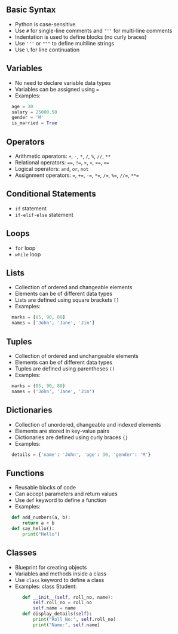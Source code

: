 ## Basic Syntax

- Python is case-sensitive
- Use `#` for single-line comments and `'''` for multi-line comments
- Indentation is used to define blocks (no curly braces)
- Use `'''` or `"""` to define multiline strings
- Use `\` for line continuation

## Variables

- No need to declare variable data types
- Variables can be assigned using `=`
- Examples:
```python
  age = 30
  salary = 25000.50
  gender = 'M'
  is_married = True
```

## Operators

- Arithmetic operators: `+`, `-`, `*`, `/`, `%`, `//`, `**`
- Relational operators: `==`, `!=`, `>`, `<`, `>=`, `<=`
- Logical operators: `and`, `or`, `not`
- Assignment operators: `=`, `+=`, `-=`, `*=`, `/=`, `%=`, `//=`, `**=`

## Conditional Statements

- `if` statement
- `if-elif-else` statement

## Loops

- `for` loop
- `while` loop

## Lists

- Collection of ordered and changeable elements
- Elements can be of different data types
- Lists are defined using square brackets `[]`
- Examples:
```python
  marks = [85, 90, 80]
  names = ['John', 'Jane', 'Jim']
```

## Tuples

- Collection of ordered and unchangeable elements
- Elements can be of different data types
- Tuples are defined using parentheses `()`
- Examples:
```python
  marks = (85, 90, 80)
  names = ('John', 'Jane', 'Jim')
```

## Dictionaries

- Collection of unordered, changeable and indexed elements
- Elements are stored in key-value pairs
- Dictionaries are defined using curly braces `{}`
- Examples:
```python
  details = {'name': 'John', 'age': 30, 'gender': 'M'}
```

## Functions

- Reusable blocks of code
- Can accept parameters and return values
- Use `def` keyword to define a function
- Examples:
```python
  def add_numbers(a, b):
      return a + b
  def say_hello():
      print("Hello")
```

## Classes

- Blueprint for creating objects
- Variables and methods inside a class
- Use `class` keyword to define a class
- Examples:
  class Student:
```python
      def __init__(self, roll_no, name):
          self.roll_no = roll_no
          self.name = name
      def display_details(self):
          print("Roll No:", self.roll_no)
          print("Name:", self.name)
```
